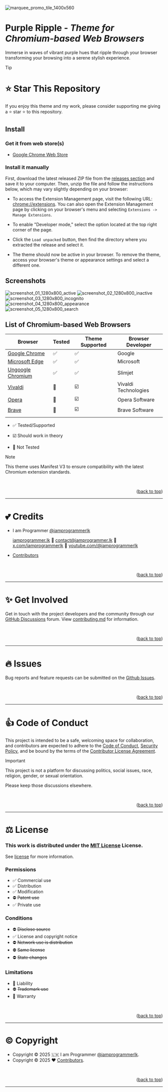 <a name="readme-top"></a>

![marquee_promo_tile_1400x560](/resource/promo_tile/marquee_promo_tile_1400x560.png)

# Purple Ripple - _Theme for Chromium-based Web Browsers_

Immerse in waves of vibrant purple hues that ripple through your browser transforming your browsing into a serene
stylish experience.

> [!TIP]
>
> # ⭐ Star This Repository
>
> If you enjoy this theme and my work, please consider supporting me giving a ⭐ star ⭐ to this repository.

## Install

### Get it from web store(s)

- [Google Chrome Web Store](https://chromewebstore.google.com/detail/kidahnleabdhcfhhehogmjplphjckaie)

### Install it manually

First, download the latest released ZIP file from the [releases section](/../../releases) and save it to your computer.
Then, unzip the file and follow the instructions below, which may vary slightly depending on your browser:

- To access the Extension Management page, visit the following URL: [chrome://extensions](chrome://extensions).
  You can also open the Extension Management page by clicking on your browser's menu
  and selecting `Extensions -> Manage Extensions`.

- To enable "Developer mode," select the option located at the top right corner of the page.

- Click the `Load unpacked` button, then find the directory where you extracted the release and select it.

- The theme should now be active in your browser. To remove the theme,
  access your browser's theme or appearance settings and select a different one.

## Screenshots

![screenshot_01_1280x800_active](/resource/screenshot/screenshot_01_1280x800_active.png)
![screenshot_02_1280x800_inactive](/resource/screenshot/screenshot_02_1280x800_inactive.png)
![screenshot_03_1280x800_incognito](/resource/screenshot/screenshot_03_1280x800_incognito.png)
![screenshot_04_1280x800_appearance](/resource/screenshot/screenshot_04_1280x800_appearance.png)
![screenshot_05_1280x800_search](/resource/screenshot/screenshot_05_1280x800_search.png)

## List of Chromium-based Web Browsers

| Browser                       | Tested | Theme Supported | Browser Developer    |
| ----------------------------- | ------ | --------------- | -------------------- |
| [Google Chrome][chrome]       | ✅     | ✅              | Google               |
| [Microsoft Edge][edge]        | ✅     | ✅              | Microsoft            |
| [Ungoogle Chromium][chromium] | ✅     | ✅              | Slimjet              |
| [Vivaldi][vivaldi]            | 🔴     | ☑️              | Vivaldi Technologies |
| [Opera][opera]                | 🔴     | ☑️              | Opera Software       |
| [Brave][brave]                | 🔴     | ☑️              | Brave Software       |
|                               |        |                 |                      |

[chrome]: https://www.google.com/chrome/
[edge]: https://www.microsoft.com/en-us/edge
[chromium]: https://github.com/ungoogled-software/ungoogled-chromium
[vivaldi]: https://vivaldi.com/
[opera]: https://www.opera.com/
[brave]: https://brave.com/

- ✅ Tested/Supported

- ☑️ Should work in theory

- 🔴 Not Tested

> [!NOTE]
>
> This theme uses Manifest V3 to ensure compatibility with the latest Chromium extension standards.

<br>
<p align="right">(<a href="#readme-top">back to top</a>)</p>

---

# 💕 Credits

- I am Programmer [@iamprogrammerlk](https://github.com/iamprogrammerlk)

  [iamprogrammer.lk](https://iamprogrammer.lk)
  🔸 [contact@iamprogrammer.lk](mailto:contact@iamprogrammer.lk)
  🔸 [x.com/iamprogrammerlk](https://x.com/iamprogrammerlk)
  🔸 [youtube.com/@iamprogrammerlk](https://youtube.com/@iamprogrammerlk)

- [Contributors](/../../graphs/contributors)

<br>
<p align="right">(<a href="#readme-top">back to top</a>)</p>

---

# ✨ Get Involved

Get in touch with the project developers and the community through our [GitHub Discussions](/../../discussions) forum.
View [contributing.md](/contributing.md) for information.

<br>
<p align="right">(<a href="#readme-top">back to top</a>)</p>

---

# 🔥 Issues

Bug reports and feature requests can be submitted on the [Github Issues](/../../issues).

<br>
<p align="right">(<a href="#readme-top">back to top</a>)</p>

---

# 👍 Code of Conduct

This project is intended to be a safe, welcoming space for collaboration, and contributors are expected to adhere to
the [Code of Conduct](/code_of_conduct.md), [Security Policy](/security.md), and be bound by the terms of
the [Contributor License Agreement](/contributor_license_agreement.md).

> [!IMPORTANT]
>
> This project is not a platform for discussing politics, social issues, race, religion, gender, or sexual orientation.
>
> Please keep those discussions elsewhere.

<br>
<p align="right">(<a href="#readme-top">back to top</a>)</p>

---

# ⚖️ License

### This work is distributed under the [MIT License](https://choosealicense.com/licenses/mit/) License.

See [license](/license.md) for more information.

### Permissions

- ✅ Commercial use
- ✅ Distribution
- ✅ Modification
- ⛔ ~~Patent use~~
- ✅ Private use

### Conditions

- ⛔ ~~Disclose source~~
- ✅ License and copyright notice
- ⛔ ~~Network use is distribution~~
- ⛔ ~~Same license~~
- ⛔ ~~State changes~~

### Limitations

- 🚫 Liability
- ⛔ ~~Trademark use~~
- 🚫 Warranty

<br>
<p align="right">(<a href="#readme-top">back to top</a>)</p>

---

# ©️ Copyright

- Copyright © 2025 🇱🇰 I am Programmer [@iamprogrammerlk](https://github.com/iamprogrammerlk).
- Copyright © 2025 ❤️ [Contributors](/../../graphs/contributors).

<br>
<p align="right">(<a href="#readme-top">back to top</a>)</p>

---
